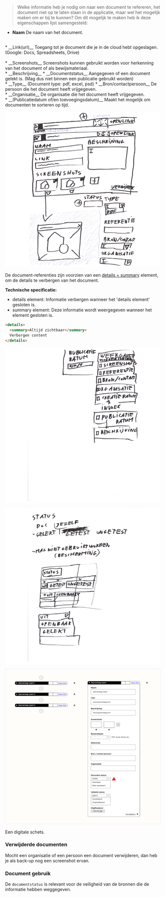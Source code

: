 
> Welke informatie heb je nodig om naar een document te refereren, het document niet op te laten slaan in de applicatie, maar wel het mogelijk maken om er bij te kunnen? 
Om dit mogelijk te maken heb ik deze eigenschappen lijst samengesteld:

* __Naam__
De naam van het document. 
<br>
* __Link(url)__
Toegang tot je document die je in de cloud hebt opgeslagen. (Google: Docs, Spreadsheets, Drive)
<br> <br>
* __Screenshots__
Screenshots kunnen gebruikt worden voor herkenning van het document of als bewijsmateriaal.
<br>
* __Beschrijving__
* __Documentstatus__
Aangegeven of een document gelekt is. (Mag dus niet binnen een publicatie gebruikt worden)
<br>
* __Type__ (Document type: pdf, excel, psd)
* __Bron/contactpersoon__
De persoon die het document heeft vrijgegeven.
<br>
* __Organisatie__
De organisatie die het document heeft vrijgegeven.
<br>
* __(Publicatiedatum of/en toevoegingsdatum)__
Maakt het mogelijk om documenten te sorteren op tijd.

<!-- ![](content/documenten/schetsen13.png) -->

![Hier kunnen referenties naar documenten worden ingevoerd](content/documenten/schetsen24.png)

De document-referenties zijn voorzien van een [details + summary](https://developer.mozilla.org/en-US/docs/Web/HTML/Element/details) element, om de details te verbergen van het document.

__Technische specificatie:__

* details element: Informatie verbergen wanneer het 'details element' gesloten is.
* summary element: Deze informatie wordt weergegeven wanneer het element gesloten is.

```HTML
<details>
  <summary>Altijd zichtbaar</summary>
  Verborgen content
</details>
```

![Gebruikersinterface om een document status op te gegeven](content/documenten/schetsen25.png)





![](content/documenten/schetsen26.png)

![Documenten](content/designs.png)

Een digitale schets.


### Verwijderde documenten
Mocht een organisatie of een persoon een document verwijderen, dan heb je als back-up nog een screenshot ervan.

### Document gebruik
De `documentstatus` is relevant voor de veiligheid van de bronnen die de informatie hebben weggegeven.